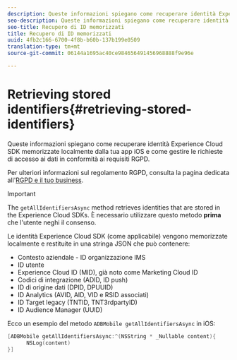 ```yaml
---
description: Queste informazioni spiegano come recuperare identità Experience Cloud SDK memorizzate localmente dalla tua app iOS e come gestire le richieste di accesso ai dati in conformità ai requisiti RGPD.
seo-description: Queste informazioni spiegano come recuperare identità Experience Cloud SDK memorizzate localmente dalla tua app iOS e come gestire le richieste di accesso ai dati in conformità ai requisiti RGPD.
seo-title: Recupero di ID memorizzati
title: Recupero di ID memorizzati
uuid: 4fb2c166-6700-4f8b-b60b-137b199e0509
translation-type: tm+mt
source-git-commit: 06144a1695ac40ce984656491456968888f9e96e

---
```



# Retrieving stored identifiers{#retrieving-stored-identifiers}

Queste informazioni spiegano come recuperare identità Experience Cloud SDK memorizzate localmente dalla tua app iOS e come gestire le richieste di accesso ai dati in conformità ai requisiti RGPD.

Per ulteriori informazioni sul regolamento RGPD, consulta la pagina dedicata all'[RGPD e il tuo business](https://www.adobe.com/privacy/general-data-protection-regulation.html).

>[!IMPORTANT]
>
>The `getAllIdentifiersAsync` method retrieves identities that are stored in the Experience Cloud SDKs. È necessario utilizzare questo metodo **prima** che l'utente neghi il consenso.

Le identità Experience Cloud SDK (come applicabile) vengono memorizzate localmente e restituite in una stringa JSON che può contenere:

* Contesto aziendale - ID organizzazione IMS
* ID utente
* Experience Cloud ID (MID), già noto come Marketing Cloud ID
* Codici di integrazione (ADID, ID push)
* ID di origine dati (DPID, DPUUID)
* ID Analytics (AVID, AID, VID e RSID associati)
* ID Target legacy (TNTID, TNT3rdpartyID)
* ID Audience Manager (UUID)

Ecco un esempio del metodo `ADBMobile getAllIdentifiersAsync` in iOS:

```objective-c
[ADBMobile getAllIdentifiersAsync:^(NSString * _Nullable content){
      NSLog(content) 
}]
```

